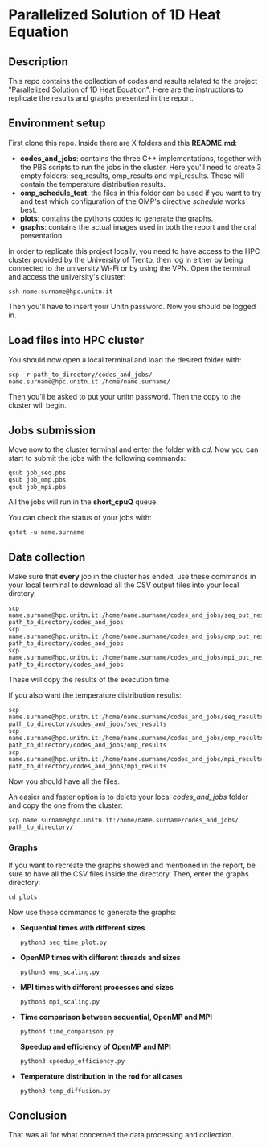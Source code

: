 # Parallelized Solution of 1D Heat Equation

## Description

This repo contains the collection of codes and results related to the project "Parallelized Solution of 1D Heat Equation". Here are the instructions to replicate the results and graphs presented in the report.

## Environment setup

First clone this repo. Inside there are X folders and this **README.md**:

- **codes_and_jobs**: contains the three C++ implementations, together with the PBS scripts to run the jobs in the cluster. Here you'll need to create 3 empty folders: seq_results, omp_results and mpi_results. These will contain the temperature distribution results.
- **omp_schedule_test**: the files in this folder can be used if you want to try and test which configuration of the OMP's directive _schedule_ works best.
- **plots**: contains the pythons codes to generate the graphs.
- **graphs**: contains the actual images used in both the report and the oral presentation.

In order to replicate this project locally, you need to have access to the HPC cluster provided by the University of Trento, then log in either by being connected to the university Wi-Fi or by using the VPN.
Open the terminal and access the university's cluster:

```
ssh name.surname@hpc.unitn.it
```

Then you'll have to insert your Unitn password. Now you should be logged in.

## Load files into HPC cluster

You should now open a local terminal and load the desired folder with:

```
scp -r path_to_directory/codes_and_jobs/ name.surname@hpc.unitn.it:/home/name.surname/
```

Then you'll be asked to put your unitn password. Then the copy to the cluster will begin.

## Jobs submission

Move now to the cluster terminal and enter the folder with _cd_. Now you can start to submit the jobs with the following commands:

```
qsub job_seq.pbs
qsub job_omp.pbs
qsub job_mpi.pbs
```

All the jobs will run in the **short_cpuQ** queue.

You can check the status of your jobs with:

```
qstat -u name.surname
```

## Data collection

Make sure that **every** job in the cluster has ended, use these commands in your local terminal to download all the CSV output files into your local dirctory.

```
scp name.surname@hpc.unitn.it:/home/name.surname/codes_and_jobs/seq_out_results.csv path_to_directory/codes_and_jobs
scp name.surname@hpc.unitn.it:/home/name.surname/codes_and_jobs/omp_out_results.csv path_to_directory/codes_and_jobs
scp name.surname@hpc.unitn.it:/home/name.surname/codes_and_jobs/mpi_out_results.csv path_to_directory/codes_and_jobs
```

These will copy the results of the execution time.

If you also want the temperature distribution results:

```
scp name.surname@hpc.unitn.it:/home/name.surname/codes_and_jobs/seq_results/* path_to_directory/codes_and_jobs/seq_results
scp name.surname@hpc.unitn.it:/home/name.surname/codes_and_jobs/omp_results/* path_to_directory/codes_and_jobs/omp_results
scp name.surname@hpc.unitn.it:/home/name.surname/codes_and_jobs/mpi_results/* path_to_directory/codes_and_jobs/mpi_results
```

Now you should have all the files.

An easier and faster option is to delete your local _codes_and_jobs_ folder and copy the one from the cluster:

```
scp name.surname@hpc.unitn.it:/home/name.surname/codes_and_jobs/ path_to_directory/
```

### Graphs

If you want to recreate the graphs showed and mentioned in the report, be sure to have all the CSV files inside the directory. Then, enter the graphs directory:

```
cd plots
```

Now use these commands to generate the graphs:

- **Sequential times with different sizes**
  ```
  python3 seq_time_plot.py
  ```
- **OpenMP times with different threads and sizes**
  ```
  python3 omp_scaling.py
  ```
- **MPI times with different processes and sizes**
  ```
  python3 mpi_scaling.py
  ```
- **Time comparison between sequential, OpenMP and MPI**
  ```
  python3 time_comparison.py
  ```
  **Speedup and efficiency of OpenMP and MPI**
  ```
  python3 speedup_efficiency.py
  ```
- **Temperature distribution in the rod for all cases**
  ```
  python3 temp_diffusion.py
  ```

## Conclusion

That was all for what concerned the data processing and collection.
